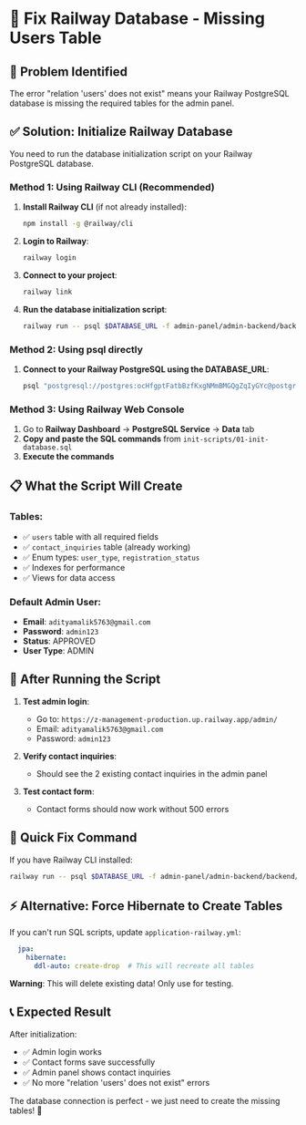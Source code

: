 # 🔧 Fix Railway Database - Missing Users Table

## 🚨 Problem Identified
The error "relation 'users' does not exist" means your Railway PostgreSQL database is missing the required tables for the admin panel.

## ✅ Solution: Initialize Railway Database

You need to run the database initialization script on your Railway PostgreSQL database.

### Method 1: Using Railway CLI (Recommended)

1. **Install Railway CLI** (if not already installed):
   ```bash
   npm install -g @railway/cli
   ```

2. **Login to Railway**:
   ```bash
   railway login
   ```

3. **Connect to your project**:
   ```bash
   railway link
   ```

4. **Run the database initialization script**:
   ```bash
   railway run -- psql $DATABASE_URL -f admin-panel/admin-backend/backend/init-scripts/01-init-database.sql
   ```

### Method 2: Using psql directly

1. **Connect to your Railway PostgreSQL using the DATABASE_URL**:
   ```bash
   psql "postgresql://postgres:ocHfgptFatbBzfKxgNMmBMGQgZqIyGYc@postgres.railway.internal:5432/railway" -f init-scripts/01-init-database.sql
   ```

### Method 3: Using Railway Web Console

1. Go to **Railway Dashboard** → **PostgreSQL Service** → **Data** tab
2. **Copy and paste the SQL commands** from `init-scripts/01-init-database.sql`
3. **Execute the commands**

## 📋 What the Script Will Create

### Tables:
- ✅ `users` table with all required fields
- ✅ `contact_inquiries` table (already working)
- ✅ Enum types: `user_type`, `registration_status`
- ✅ Indexes for performance
- ✅ Views for data access

### Default Admin User:
- **Email**: `adityamalik5763@gmail.com`
- **Password**: `admin123`
- **Status**: APPROVED
- **User Type**: ADMIN

## 🎯 After Running the Script

1. **Test admin login**:
   - Go to: `https://z-management-production.up.railway.app/admin/`
   - Email: `adityamalik5763@gmail.com`
   - Password: `admin123`

2. **Verify contact inquiries**:
   - Should see the 2 existing contact inquiries in the admin panel

3. **Test contact form**:
   - Contact forms should now work without 500 errors

## 🚀 Quick Fix Command

If you have Railway CLI installed:
```bash
railway run -- psql $DATABASE_URL -f admin-panel/admin-backend/backend/init-scripts/01-init-database.sql
```

## ⚡ Alternative: Force Hibernate to Create Tables

If you can't run SQL scripts, update `application-railway.yml`:

```yaml
  jpa:
    hibernate:
      ddl-auto: create-drop  # This will recreate all tables
```

**Warning**: This will delete existing data! Only use for testing.

## 📞 Expected Result

After initialization:
- ✅ Admin login works
- ✅ Contact forms save successfully  
- ✅ Admin panel shows contact inquiries
- ✅ No more "relation 'users' does not exist" errors

The database connection is perfect - we just need to create the missing tables! 🎯
